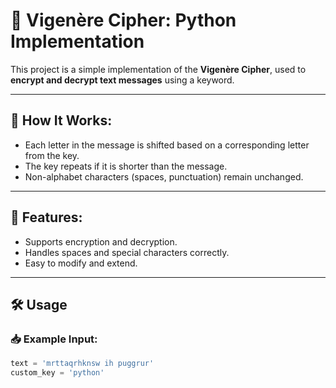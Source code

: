 # 🔐 Vigenère Cipher: Python Implementation

This project is a simple implementation of the **Vigenère Cipher**, used to **encrypt and decrypt text messages** using a keyword.

---

## 🚀 How It Works:
- Each letter in the message is shifted based on a corresponding letter from the key.
- The key repeats if it is shorter than the message.
- Non-alphabet characters (spaces, punctuation) remain unchanged.

---

## 📌 Features:
- Supports encryption and decryption.
- Handles spaces and special characters correctly.
- Easy to modify and extend.

---

## 🛠️ Usage

### 📥 Example Input:
```python
text = 'mrttaqrhknsw ih puggrur'
custom_key = 'python'
